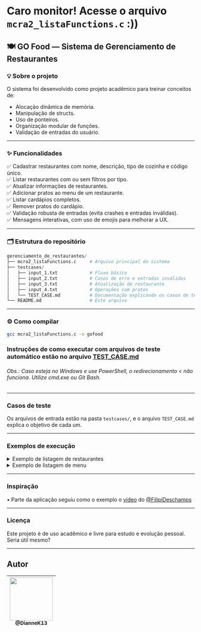 # Caro monitor! Acesse o arquivo `mcra2_listaFunctions.c` :))

## 🍽️ GO Food — Sistema de Gerenciamento de Restaurantes

### 💡 Sobre o projeto

O sistema foi desenvolvido como projeto acadêmico para treinar conceitos de:

- Alocação dinâmica de memória.
- Manipulação de structs.
- Uso de ponteiros.
- Organização modular de funções.
- Validação de entradas do usuário.

---

### ✨ Funcionalidades

:white_check_mark: Cadastrar restaurantes com nome, descrição, tipo de cozinha e código único.  
:white_check_mark: Listar restaurantes com ou sem filtros por tipo.  
:white_check_mark: Atualizar informações de restaurantes.  
:white_check_mark: Adicionar pratos ao menu de um restaurante.  
:white_check_mark: Listar cardápios completos.  
:white_check_mark: Remover pratos do cardápio.  
:white_check_mark: Validação robusta de entradas (evita crashes e entradas inválidas).  
:white_check_mark: Mensagens interativas, com uso de emojis para melhorar a UX.  

---

### 🗂️ Estrutura do repositório
```py
gerenciamento_de_restaurantes/
├── mcra2_listaFunctions.c     # Arquivo principal do sistema
├── testcases/
│   ├── input_1.txt            # Fluxo básico
│   ├── input_2.txt            # Casos de erro e entradas inválidas
│   ├── input_3.txt            # Atualização de restaurante
│   ├── input_4.txt            # Operações com pratos
│   └── TEST_CASE.md           # Documentação explicando os casos de teste
└── README.md                  # Este arquivo
```

---

### ⚙️ Como compilar

```bash
gcc mcra2_listaFunctions.c -o gofood
```

### Instruções de como executar com arquivos de teste automático estão no arquivo [TEST_CASE.md](https://github.com/DianneK13/gerenciamento_de_restaurantes/blob/main/testcases/TEST_CASE.md)

###### Obs.: Caso esteja no Windows e use PowerShell, o redirecionamento < não funciona. Utilize cmd.exe ou Git Bash.

---

### Casos de teste

Os arquivos de entrada estão na pasta `testcases/`, e o arquivo `TEST_CASE.md` explica o objetivo de cada um.

---

### Exemplos de execução

<details>
<summary> Exemplo de listagem de restaurantes</summary>

```c
==🍽️Listando restaurantes cadastrados...==
-------------------------------------------
📍 Restaurante
🧾 Nome:        Sushi Yama
📝 Descrição:   Culinaria japonesa
🏷️ Código:      101
🍽️ Tipo:        japonesa
-------------------------------------------

Total de restaurantes encontrados: 1

Voltando ao menu principal... 🍽️
```

</details>

<details>
<summary> Exemplo de listagem de menu</summary>

```c
===== Menu do restaurante Sushi Yama =====

Prato 1:
Nome: Sashimi
Descricao: Fatias frescas de salmao
Preco: R$35.50
---
===============================
```
</details>

---

### Inspiração
•    Parte da aplicação seguiu como o exemplo o [vídeo](https://youtu.be/Lf3ZV0UsnEo?si=tRTc9USU8iIJ3mlq) do [@FilipiDeschamps](https://github.com/FilipeDeschamps)

---

### Licença

Este projeto é de uso acadêmico e livre para estudo e evolução pessoal. Seria útil mesmo?

---

## Autor

| [<img src="https://avatars.githubusercontent.com/u/140253955?v=4" width=115><br><sub>@DianneK13</sub>](https://github.com/DianneK13) |
| :---: |
